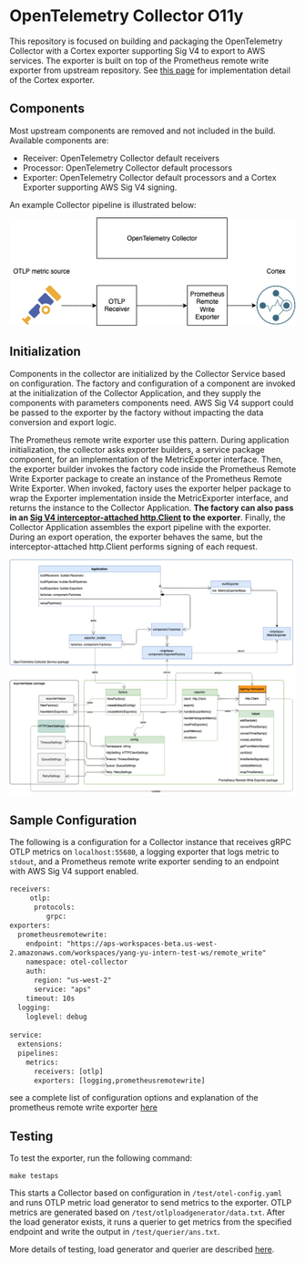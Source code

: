 # OpenTelemetry Collector O11y

This repository is focused on building and packaging the OpenTelemetry Collector with a Cortex exporter
 supporting Sig V4 to export to AWS services. The exporter is built on top of the Prometheus remote write exporter from
 upstream repository. See [this page](#testing) for implementation detail of the Cortex exporter. 

## Components

Most upstream components are removed and not included in the build. Available components are:

* Receiver: OpenTelemetry Collector default receivers 
* Processor: OpenTelemetry Collector default processors 
* Exporter: OpenTelemetry Collector default processors and a Cortex Exporter supporting AWS Sig V4 signing. 

An example Collector pipeline is illustrated below:

![Image: Repo README.png](./img/Pipeline.png)


## Initialization

Components in the collector are initialized by the Collector Service based on configuration. The factory and 
configuration of a component are invoked at the initialization of the Collector Application, and they supply the 
components with parameters components need. AWS Sig V4 support could be passed to the exporter by the factory without 
impacting the data conversion and export logic. 

The Prometheus remote write exporter use this pattern. During application initialization, the collector asks exporter 
builders, a service package component, for an implementation of the MetricExporter interface. Then, the exporter builder
 invokes the factory code inside the Prometheus Remote Write Exporter package to create an instance of the Prometheus 
 Remote Write Exporter. When invoked, factory uses the exporter helper package to wrap the Exporter implementation 
 inside the MetricExporter interface, and returns the instance to the Collector Application. **The factory can also 
 pass in an [Sig V4 interceptor-attached http.Client](https://github.com/open-o11y/opentelemetry-collector/blob/d21a840612d40d935ccd52142f06e7106ee82384/exporter/prometheusremotewriteexporter/factory.go#L181)
 to the exporter**.  Finally, the Collector Application
  assembles the export pipeline with the exporter. During an export operation, the exporter behaves the same, but the 
  interceptor-attached http.Client performs signing of each request.

![Image: Class Diagram(2).png](./img/ClassDiagram.png)

## Sample Configuration

The following is a configuration for a Collector instance that receives gRPC OTLP metrics on `localhost:55680`, a 
logging exporter that logs metric to `stdout`, and a Prometheus remote write exporter sending to an endpoint with AWS 
Sig V4 support enabled. 

```
receivers:
     otlp:
      protocols:
         grpc:
exporters:
  prometheusremotewrite:
    endpoint: "https://aps-workspaces-beta.us-west-2.amazonaws.com/workspaces/yang-yu-intern-test-ws/remote_write"
    namespace: otel-collector
    auth:
      region: "us-west-2"
      service: "aps"
    timeout: 10s
  logging:
    loglevel: debug

service:
  extensions:
  pipelines:
    metrics:
      receivers: [otlp]
      exporters: [logging,prometheusremotewrite]
```

see a complete list of configuration options and explanation of the prometheus remote write exporter [here](./exporter/prometheusremotewriteexporter/README.md)

## Testing 

To test the exporter, run the following command:

```
make testaps
```

This starts a Collector based on configuration in `/test/otel-config.yaml` and runs OTLP metric load generator to send 
metrics to the exporter. OTLP metrics are generated based on `/test/otlploadgenerator/data.txt`. After the load generator exists,
 it runs a querier to get metrics from the specified endpoint and write the output in `/test/querier/ans.txt`. 

More details of testing, load generator and querier are described [here](./test/README.md). 

